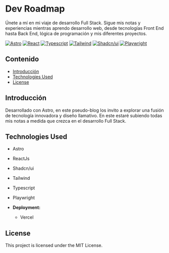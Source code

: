 # Dev Roadmap

Únete a mí en mi viaje de desarrollo Full Stack. Sigue mis notas y experiencias mientras aprendo desarrollo web, desde tecnologías Front End hasta Back End, lógica de programación y mis diferentes proyectos.

[![Astro](https://img.shields.io/badge/Astro-0C1222?style=for-the-badge&logo=astro&logoColor=FDFDFE)](https://astro.build/) [![React](https://img.shields.io/badge/React-20232A?style=for-the-badge&logo=react&logoColor=61DAFB)](https://react.dev/) [![Typescript](https://img.shields.io/badge/TypeScript-007ACC?style=for-the-badge&logo=typescript&logoColor=white)](https://www.typescriptlang.org/) [![Tailwind](https://img.shields.io/badge/Tailwind_CSS-38B2AC?style=for-the-badge&logo=tailwind-css&logoColor=white)](https://tailwindcss.com/) [![Shadcn/ui](https://img.shields.io/badge/shadcn%2Fui-000000?style=for-the-badge&logo=shadcnui&logoColor=white)](https://ui.shadcn.com/) [![Playwright](https://img.shields.io/badge/Playwright-45ba4b?style=for-the-badge&logo=Playwright&logoColor=white)](https://playwright.dev/)

## Contenido

- [Introducción](#introducción)
- [Technologies Used](#technologies-used)
- [License](#license)

## Introducción

Desarrollado con Astro, en este pseudo-blog los invito a explorar una fusión de tecnología innovadora y diseño llamativo. En este estaré subiendo todas mis notas a medida que crezca en el desarrollo Full Stack.

## Technologies Used

- Astro
- ReactJs
- Shadcn/ui
- Tailwind
- Typescript
- Playwright

- **Deployment:**
  - Vercel

## License

This project is licensed under the MIT License.
